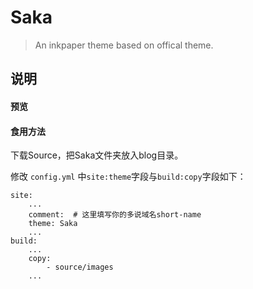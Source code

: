 # Saka

> An inkpaper theme based on offical theme.

## 说明

#### 预览

#### 食用方法

下载Source，把Saka文件夹放入blog目录。

修改 `config.yml` 中`site:theme`字段与`build:copy`字段如下：

```
site:
    ...
    comment:  # 这里填写你的多说域名short-name
    theme: Saka
    ...
build:
    ...
    copy:
        - source/images
    ...
``` 

